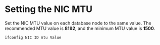 # Setting the NIC MTU<a name="EN-US_TOPIC_0251900894"></a>

Set the NIC MTU value on each database node to the same value. The recommended MTU value is  **8192**, and the minimum MTU value is  **1500**.

```
ifconfig NIC ID mtu Value
```

